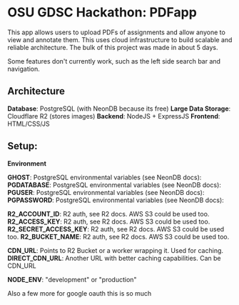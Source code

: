 # OSU GDSC Hackathon: PDFapp
This app allows users to upload PDFs of assignments and allow anyone to view and annotate them. This uses cloud infrastructure to build scalable and reliable architecture. The bulk of this project was made in about 5 days.  

Some features don't currently work, such as the left side search bar and navigation. 

## Architecture
**Database**: PostgreSQL (with NeonDB because its free)
**Large Data Storage**: Cloudflare R2 (stores images)
**Backend**: NodeJS + ExpressJS
**Frontend**: HTML/CSS/JS

## Setup:
**Environment**

**GHOST**: PostgreSQL environmental variables (see NeonDB docs):
**PGDATABASE**: PostgreSQL environmental variables (see NeonDB docs):
**PGUSER**: PostgreSQL environmental variables (see NeonDB docs):
**PGPASSWORD**: PostgreSQL environmental variables (see NeonDB docs):

**R2_ACCOUNT_ID**: R2 auth, see R2 docs. AWS S3 could be used too.
**R2_ACCESS_KEY**: R2 auth, see R2 docs. AWS S3 could be used too.
**R2_SECRET_ACCESS_KEY**: R2 auth, see R2 docs. AWS S3 could be used too.
**R2_BUCKET_NAME**: R2 auth, see R2 docs. AWS S3 could be used too.

**CDN_URL**: Points to R2 Bucket or a worker wrapping it. Used for caching.
**DIRECT_CDN_URL**:  Another URL with better caching capabilities. Can be CDN_URL

**NODE_ENV**: "development" or "production"

Also a few more for google oauth this is so much
